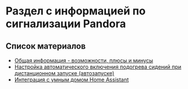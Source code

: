 # Раздел с информацией по сигнализации Pandora

## Список материалов

- [Общая информация - возможности, плюсы и минусы](first_info.md)
- [Настройка автоматического включения подогрева сидений при дистанционном запуске (автозапуске)](heat_autostart.md)
- [Интеграция с умным домом Home Assistant](pandora_smart_home.md)
